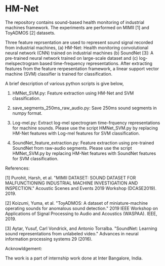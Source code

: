 # HM-Net

The repository contains sound-based health monitoring of industrial machines framework. The experiments are performed on MIMII [1] and ToyADMOS [2] datasets. 

Three feature reprsentation are used to represent sound signal recorded from industrial machines, (a) HM-Net: Health monitoring convolutional neural network (CNN) trained on industrial machines (b) SoundNet [3]: A pre-trained neural network trained on large-scale dataset and (c) log-melspectrogram based time-frequency representations. After extracting features from the feature rerpesentation framework, a linear support vector machine (SVM) classifier is trained for classification.

A brief description of various python scripts is give below,

1. HMNet_SVM.py:  Feature extraction using HM-Net and SVM classification.

2. save_segments_250ms_raw_audio.py: Save 250ms sound segments in numpy format.

3. Log-mel.py: Extract log-mel spectrogram time-frquency representations for machine sounds. Please use the script HMNet_SVM.py by replacing HM-Net features with Log-mel features for SVM classification.

4. SoundNet_feature_extraction.py: Feature extraction using pre-trained SoundNet from raw-audio segments. Please use the script HMNet_SVM.py by replacing HM-Net features with SoundNet features for SVM classification.


References:


[1] Purohit, Harsh, et al. "MIMII DATASET: SOUND DATASET FOR MALFUNCTIONING INDUSTRIAL MACHINE INVESTIGATION AND INSPECTION." Acoustic Scenes and Events 2019 Workshop (DCASE2019). 2019.

[2] Koizumi, Yuma, et al. "ToyADMOS: A dataset of miniature-machine operating sounds for anomalous sound detection." 2019 IEEE Workshop on Applications of Signal Processing to Audio and Acoustics (WASPAA). IEEE, 2019.

[3] Aytar, Yusuf, Carl Vondrick, and Antonio Torralba. "SoundNet: Learning sound representations from unlabeled video." Advances in neural information processing systems 29 (2016).

Acknowldgement: 

The work is a part of internship work done at Inter Bangalore, India.
